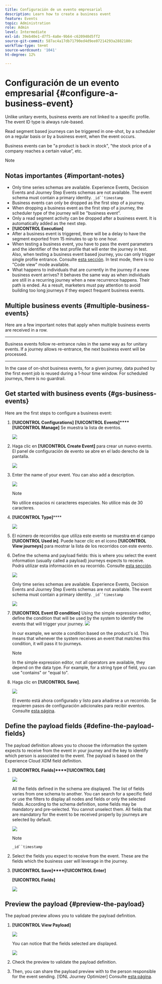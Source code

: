 ```yaml
---
title: Configuración de un evento empresarial
description: Learn how to create a business event
feature: Events
topic: Administration
role: Admin
level: Intermediate
exl-id: 39eb40e1-d7f5-4a8e-9b64-c620940d5ff2
source-git-commit: 587ac4a17db71790ed4d9ee07214293a2882180c
workflow-type: tm+mt
source-wordcount: '1041'
ht-degree: 12%

---
```


# Configuración de un evento empresarial {#configure-a-business-event}

Unlike unitary events, business events are not linked to a specific profile. The event ID type is always rule-based. [](../event/about-events.md)

Read segment based journeys can be triggered in one-shot, by a scheduler on a regular basis or by a business event, when the event occurs.

Business events can be &quot;a product is back in stock&quot;, &quot;the stock price of a company reaches a certain value”, etc.

>[!NOTE]
>
>[](https://experienceleague.adobe.com/docs/journey-optimizer-learn/tutorials/create-journeys/use-case-business-event.html)

## Notas importantes {#important-notes}

* Only time series schemas are available. Experience Events, Decision Events and Journey Step Events schemas are not available. The event schema must contain a primary identity. `_id``timestamp`
* Business events can only be dropped as the first step of a journey.
* When dropping a business event as the first step of a journey, the scheduler type of the journey will be &quot;business event&quot;.
* Only a read segment activity can be dropped after a business event. It is automatically added as the next step.
* **[!UICONTROL Execution]**
* After a business event is triggered, there will be a delay to have the segment exported from 15 minutes to up to one hour.
* When testing a business event, you have to pass the event parameters and the identifier of the test profile that will enter the journey in test. Also, when testing a business event based journey, you can only trigger single profile entrance. Consulte [esta sección](../building-journeys/testing-the-journey.md#test-business). In test mode, there is no &quot;Code view&quot; mode available.
* What happens to individuals that are currently in the journey if a new business event arrives? It behaves the same way as when individuals are still in a recurring journey when a new recurrence happens. Their path is ended. As a result, marketers must pay attention to avoid building too long journeys if they expect frequent business events.

## Multiple business events {#multiple-business-events}

Here are a few important notes that apply when multiple business events are received in a row.

****

Business events follow re-entrance rules in the same way as for unitary events. If a journey allows re-entrance, the next business event will be processed.

****

In the case of on-shot business events, for a given journey, data pushed by the first event job is reused during a 1-hour time window. For scheduled journeys, there is no guardrail. [](https://experienceleague.adobe.com/docs/experience-platform/segmentation/home.html)

## Get started with business events {#gs-business-events}

Here are the first steps to configure a business event:

1. **[!UICONTROL Configurations]** **[!UICONTROL Events]****[!UICONTROL Manage]** Se muestra la lista de eventos.

   ![](assets/jo-event1.png)

1. Haga clic en **[!UICONTROL Create Event]** para crear un nuevo evento. El panel de configuración de evento se abre en el lado derecho de la pantalla.

   ![](assets/jo-event2.png)

1. Enter the name of your event. You can also add a description.

   ![](assets/jo-event3-business.png)

   >[!NOTE]
   >
   >No utilice espacios ni caracteres especiales. No utilice más de 30 caracteres.

1. **[!UICONTROL Type]******

   ![](assets/jo-event3bis-business.png)

1. El número de recorridos que utiliza este evento se muestra en el campo **[!UICONTROL Used in]**. Puede hacer clic en el icono **[!UICONTROL View journeys]** para mostrar la lista de los recorridos con este evento.

1. Define the schema and payload fields: this is where you select the event information (usually called a payload) journeys expects to receive. Podrá utilizar esta información en su recorrido. Consulte [esta sección](../event/about-creating-business.md#define-the-payload-fields).

   ![](assets/jo-event5-business.png)

   Only time series schemas are available. Experience Events, Decision Events and Journey Step Events schemas are not available. The event schema must contain a primary identity. `_id``timestamp`

   ![](assets/test-profiles-4.png)

1. **[!UICONTROL Event ID condition]** Using the simple expression editor, define the condition that will be used by the system to identify the events that will trigger your journey.
   ![](assets/jo-event6-business.png)

   In our example, we wrote a condition based on the product&#39;s id. This means that whenever the system receives an event that matches this condition, it will pass it to journeys.

   >[!NOTE]
   >
   >In the simple expression editor, not all operators are available, they depend on the data type. For example, for a string type of field, you can use &quot;contains&quot; or &quot;equal to&quot;.

1. Haga clic en **[!UICONTROL Save]**.

   ![](assets/journey7-business.png)

   El evento está ahora configurado y listo para añadirse a un recorrido. Se requieren pasos de configuración adicionales para recibir eventos. Consulte [esta página](../event/additional-steps-to-send-events-to-journey-orchestration.md).

## Define the payload fields {#define-the-payload-fields}

The payload definition allows you to choose the information the system expects to receive from the event in your journey and the key to identify which person is associated to the event. The payload is based on the Experience Cloud XDM field definition. [](https://experienceleague.adobe.com/docs/experience-platform/xdm/home.html)

1. **[!UICONTROL Fields]****[!UICONTROL Edit]**

   ![](assets/journey8-business.png)

   All the fields defined in the schema are displayed. The list of fields varies from one schema to another. You can search for a specific field or use the filters to display all nodes and fields or only the selected fields. According to the schema definition, some fields may be mandatory and pre-selected. You cannot unselect them. All fields that are mandatory for the event to be received properly by journeys are selected by default.

   ![](assets/journey9-business.png)

   >[!NOTE]
   >
   > `_id``timestamp`

1. Select the fields you expect to receive from the event. These are the fields which the business user will leverage in the journey.

1. **[!UICONTROL Save]****[!UICONTROL Enter]**

   **[!UICONTROL Fields]**

   ![](assets/journey12-business.png)

## Preview the payload {#preview-the-payload}

The payload preview allows you to validate the payload definition.

1. **[!UICONTROL View Payload]**

   ![](assets/journey13-business.png)

   You can notice that the fields selected are displayed.

   ![](assets/journey14-business.png)

1. Check the preview to validate the payload definition.

1. Then, you can share the payload preview with to the person responsible for the event sending. [!DNL Journey Optimizer] Consulte [esta página](../event/additional-steps-to-send-events-to-journey-orchestration.md).
